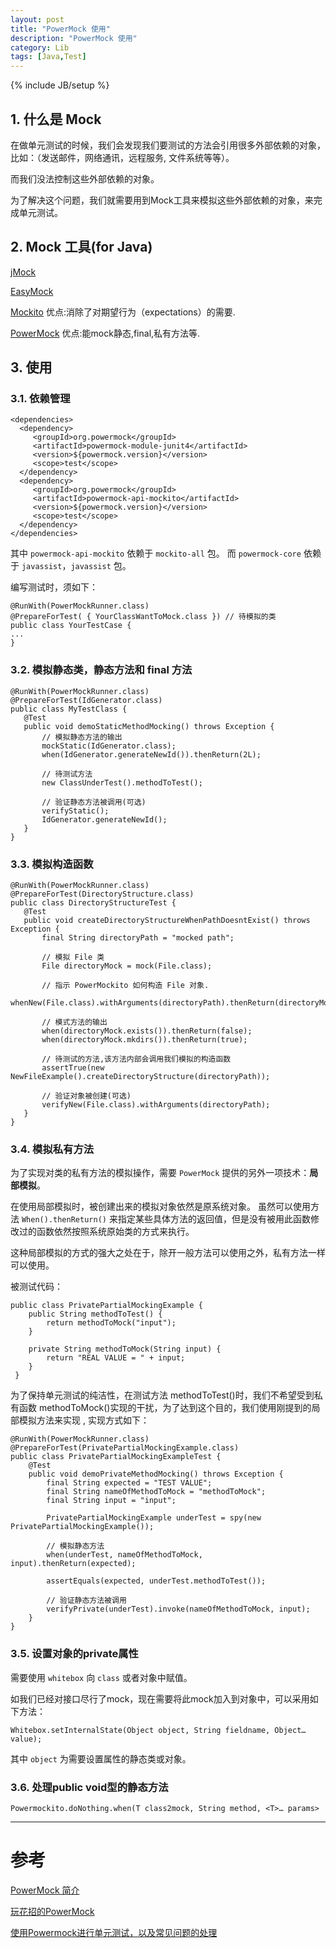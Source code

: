 ```yaml
---
layout: post
title: "PowerMock 使用"
description: "PowerMock 使用"
category: Lib
tags: [Java,Test]
---
```

{% include JB/setup %}


## 1. 什么是 Mock

在做单元测试的时候，我们会发现我们要测试的方法会引用很多外部依赖的对象，比如：（发送邮件，网络通讯，远程服务, 文件系统等等）。

而我们没法控制这些外部依赖的对象。

为了解决这个问题，我们就需要用到Mock工具来模拟这些外部依赖的对象，来完成单元测试。


## 2. Mock 工具(for Java)

[jMock][jmock]

[EasyMock][easymock]

[Mockito][mockito] 优点:消除了对期望行为（expectations）的需要.

[PowerMock][powermock] 优点:能mock静态,final,私有方法等.

## 3. 使用

### 3.1. 依赖管理

	<dependencies>
	  <dependency>
		 <groupId>org.powermock</groupId>
		 <artifactId>powermock-module-junit4</artifactId>
		 <version>${powermock.version}</version>
		 <scope>test</scope>
	  </dependency>
	  <dependency>
		 <groupId>org.powermock</groupId>
		 <artifactId>powermock-api-mockito</artifactId>
		 <version>${powermock.version}</version>
		 <scope>test</scope>
	  </dependency>
	</dependencies>

其中 `powermock-api-mockito` 依赖于 `mockito-all` 包。
而 `powermock-core` 依赖于 `javassist`，`javassist` 包。

编写测试时，须如下：

	@RunWith(PowerMockRunner.class)
	@PrepareForTest( { YourClassWantToMock.class })	// 待模拟的类
	public class YourTestCase {
	...
	}


### 3.2. 模拟静态类，静态方法和 final 方法

	@RunWith(PowerMockRunner.class)
	@PrepareForTest(IdGenerator.class)
	public class MyTestClass {
	   @Test
	   public void demoStaticMethodMocking() throws Exception {
		   // 模拟静态方法的输出
		   mockStatic(IdGenerator.class);
		   when(IdGenerator.generateNewId()).thenReturn(2L);

		   // 待测试方法
		   new ClassUnderTest().methodToTest();

		   // 验证静态方法被调用(可选)
		   verifyStatic();
		   IdGenerator.generateNewId();
	   }
	}

### 3.3. 模拟构造函数

	@RunWith(PowerMockRunner.class)
	@PrepareForTest(DirectoryStructure.class)
	public class DirectoryStructureTest {
	   @Test
	   public void createDirectoryStructureWhenPathDoesntExist() throws Exception {
		   final String directoryPath = "mocked path";

		   // 模拟 File 类
		   File directoryMock = mock(File.class);

		   // 指示 PowerMockito 如何构造 File 对象.
		   whenNew(File.class).withArguments(directoryPath).thenReturn(directoryMock);

		   // 模式方法的输出
		   when(directoryMock.exists()).thenReturn(false);
		   when(directoryMock.mkdirs()).thenReturn(true);

		   // 待测试的方法,该方法内部会调用我们模拟的构造函数
		   assertTrue(new NewFileExample().createDirectoryStructure(directoryPath));

		   // 验证对象被创建(可选)
		   verifyNew(File.class).withArguments(directoryPath);
	   }
	}


### 3.4. 模拟私有方法

为了实现对类的私有方法的模拟操作，需要 `PowerMock` 提供的另外一项技术：**局部模拟**。

在使用局部模拟时，被创建出来的模拟对象依然是原系统对象。
虽然可以使用方法 `When().thenReturn()` 来指定某些具体方法的返回值，但是没有被用此函数修改过的函数依然按照系统原始类的方式来执行。

这种局部模拟的方式的强大之处在于，除开一般方法可以使用之外，私有方法一样可以使用。

被测试代码：

	public class PrivatePartialMockingExample {
		public String methodToTest() {
			return methodToMock("input");
		}

		private String methodToMock(String input) {
			return "REAL VALUE = " + input;
		}
	 }

为了保持单元测试的纯洁性，在测试方法 methodToTest()时，我们不希望受到私有函数 methodToMock()实现的干扰，为了达到这个目的，我们使用刚提到的局部模拟方法来实现 , 实现方式如下：

	@RunWith(PowerMockRunner.class)
	@PrepareForTest(PrivatePartialMockingExample.class)
	public class PrivatePartialMockingExampleTest {
		@Test
		public void demoPrivateMethodMocking() throws Exception {
			final String expected = "TEST VALUE";
			final String nameOfMethodToMock = "methodToMock";
			final String input = "input";

			PrivatePartialMockingExample underTest = spy(new PrivatePartialMockingExample());

			// 模拟静态方法
			when(underTest, nameOfMethodToMock, input).thenReturn(expected);

			assertEquals(expected, underTest.methodToTest());

			// 验证静态方法被调用
			verifyPrivate(underTest).invoke(nameOfMethodToMock, input);
		}
	}


### 3.5. 设置对象的private属性

需要使用 `whitebox` 向 `class` 或者对象中赋值。

如我们已经对接口尽行了mock，现在需要将此mock加入到对象中，可以采用如下方法：

	Whitebox.setInternalState(Object object, String fieldname, Object… value);

其中 `object` 为需要设置属性的静态类或对象。


### 3.6. 处理public void型的静态方法

	Powermockito.doNothing.when(T class2mock, String method, <T>… params>



***

# 参考

[PowerMock 简介](http://www.ibm.com/developerworks/cn/java/j-lo-powermock)

[玩花招的PowerMock](http://agiledon.github.io/blog/2013/11/21/play-trick-with-powermock)

[使用Powermock进行单元测试，以及常见问题的处理](http://www.cnblogs.com/jiyuqi/p/3564621.html)


[jmock]: http://jmock.org/
[easymock]: http://easymock.org/
[mockito]: http://code.google.com/p/mockito/
[powermock]: http://code.google.com/p/powermock/

